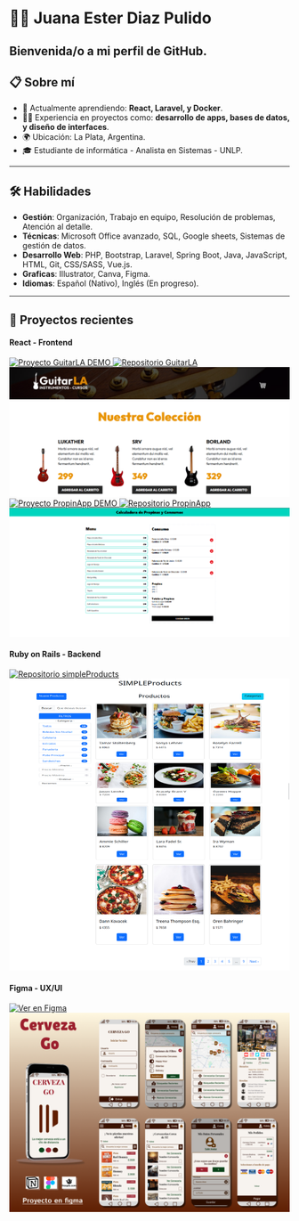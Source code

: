# 🧑‍💻 Juana Ester Diaz Pulido


Bienvenida/o a mi perfil de GitHub. 
---

## 📋 Sobre mí

- 🌱 Actualmente aprendiendo: **React, Laravel, y Docker**.  
- 👩‍🏭 Experiencia en proyectos como: **desarrollo de apps, bases de datos, y diseño de interfaces**.  
- 🌍 Ubicación: La Plata, Argentina.  
- 🎓 Estudiante de informática - Analista en Sistemas - UNLP.  

---

## 🛠️ Habilidades

- **Gestión**: Organización, Trabajo en equipo, Resolución de problemas, Atención al detalle.
- **Técnicas**: Microsoft Office avanzado, SQL, Google sheets, Sistemas de gestión de datos.
- **Desarrollo Web**: PHP, Bootstrap, Laravel, Spring Boot, Java, JavaScript, HTML, Git, CSS/SASS, Vue.js.
- **Graficas**: Illustrator, Canva, Figma.
- **Idiomas**: Español (Nativo), Inglés (En progreso). 

---
## 🚀 Proyectos recientes

#### React - Frontend
<div>
  <a href="http://shopguitar-la.netlify.app/">
    <img src="https://img.shields.io/badge/Proyecto_GuitarLA-DEMO-blue?style=for-the-badge&logo=netlify" alt="Proyecto GuitarLA DEMO">
  </a>
   <a href="https://github.com/estidy/GuitarLA-typescript">
    <img src="https://img.shields.io/badge/Repositorio-GitHub-green?style=for-the-badge&logo=github" alt="Repositorio GuitarLA">
  </a>
   <img src="https://github.com/estidy/Guitar-LA---React/blob/main/GuitarLA.png" alt="GuitarLA">
</div>

<div>
  <a href="https://propinapp.netlify.app/">
    <img src="https://img.shields.io/badge/Proyecto_PropinApp-DEMO-blue?style=for-the-badge&logo=netlify" alt="Proyecto PropinApp DEMO">
  </a>
  <a href="https://github.com/estidy/calculadora-propinas">
    <img src="https://img.shields.io/badge/Repositorio-GitHub-green?style=for-the-badge&logo=github" alt="Repositorio PropinApp">
  </a>
   <img src="https://github.com/estidy/calculadora-propinas/blob/main/PropinApp.png" alt="PropinApp">
</div>

#### Ruby on Rails - Backend
<div>
  <a href="https://github.com/estidy/calculadora-propinas](https://github.com/estidy/ruby_rails">
    <img src="https://img.shields.io/badge/Repositorio-GitHub-green?style=for-the-badge&logo=github" alt="Repositorio simpleProducts">
  </a>
   <img src="https://github.com/estidy/ruby_rails/blob/main/SimpleP.png" alt="simpleProducts">
</div>

#### Figma - UX/UI
<div>
  <a href="https://www.figma.com/design/XPGTVuhGnwV3d9sdva5ZXc/Cerveza-Go-App?node-id=0-1&t=Yaxiil91skPeqi2u-1">
    <img src="https://img.shields.io/badge/Ver_en_Figma-F24E1E?style=for-the-badge&logo=figma&logoColor=white" alt="Ver en Figma">
  </a>
   <img src="https://github.com/estidy/Estidy/blob/main/Cerveza%20Go%20App.png" alt="Cerveza Go">
</div>

<!--
**estidy/Estidy** is a ✨ _special_ ✨ repository because its `README.md` (this file) appears on your GitHub profile.

Here are some ideas to get you started:

- 🔭 I’m currently working on ...
- 🌱 I’m currently learning ...
- 👯 I’m looking to collaborate on ...
- 🤔 I’m looking for help with ...
- 💬 Ask me about ...
- 📫 How to reach me: ...
- 😄 Pronouns: ...
- ⚡ Fun fact: ...
-->
